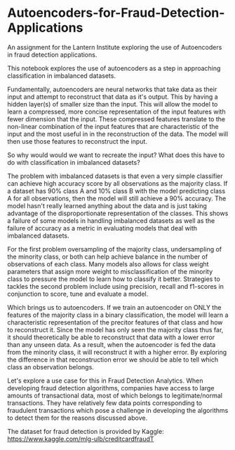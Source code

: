 # Autoencoders-for-Fraud-Detection-Applications
An assignment for the Lantern Institute exploring the use of Autoencoders in fraud detection applications.

This notebook explores the use of autoencoders as a step in approaching classification in imbalanced datasets.

Fundamentally, autoencoders are neural networks that take data as their input and attempt to reconstruct that data as it's output. This by having a hidden layer(s) of smaller size than the input. This will allow the model to learn a compressed, more concise representation of the input features with fewer dimension that the input. These compressed features translate to the non-linear combination of the input features that are characteristic of the input and the most useful in in the reconstruction of the data. The model will then use those features to reconstruct the input.

So why would would we want to recreate the input? What does this have to do with classification in imbalanced datasets?

The problem with imbalanced datasets is that even a very simple classifier can achieve high accuracy score by all observations as the majority class. If a dataset has 90% class A and 10% class B with the model predicting class A for all observations, then the model will still achieve a 90% accuracy. The model hasn't really learned anything about the data and is just taking advantage of the disproportionate representation of the classes. This shows a failure of some models in handling imbalanced datasets as well as the failure of accuracy as a metric in evaluating models that deal with imbalanced datasets.

For the first problem oversampling of the majority class, undersampling of the minority class, or both can help achieve balance in the number of observations of each class. Many models also allows for class weight parameters that assign more weight to misclassification of the minority class to pressure the model to learn how to classify it better. Strategies to tackles the second problem include using precision, recall and f1-scores in conjunction to score, tune and evaluate a model.

Which brings us to autoencoders. If we train an autoencoder on ONLY the features of the majority class in a binary classification, the model will learn a characteristic representation of the precitor features of that class and how to reconstruct it. Since the model has only seen the majority class thus far, it should theoretically be able to reconstruct that data with a lower error than any unseen data. As a result, when the autoencoder is fed the data from the minority class, it will reconstruct it with a higher error. By exploring the difference in that reconstruction error we should be able to tell which class an observation belongs.

Let's explore a use case for this in Fraud Detection Analytics. When developing fraud detection algorithms, companies have access to large amounts of transactional data, most of which belongs to legitimate/normal transactions. They have relatively few data points corresponding to fraudulent transactions which pose a challenge in developing the algorithms to detect them for the reasons discussed above.

The dataset for fraud detection is provided by Kaggle: https://www.kaggle.com/mlg-ulb/creditcardfraudT
